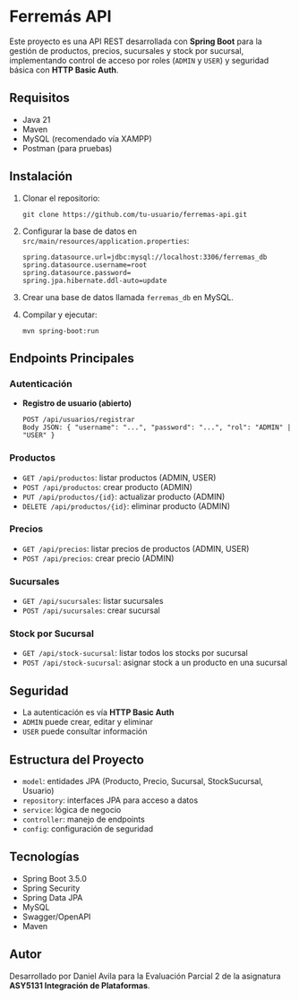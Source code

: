 # Ferremás API

Este proyecto es una API REST desarrollada con **Spring Boot** para la gestión de productos, precios, sucursales y stock por sucursal, implementando control de acceso por roles (`ADMIN` y `USER`) y seguridad básica con **HTTP Basic Auth**.

## Requisitos

- Java 21
- Maven
- MySQL (recomendado vía XAMPP)
- Postman (para pruebas)

## Instalación

1. Clonar el repositorio:
   ```
   git clone https://github.com/tu-usuario/ferremas-api.git
   ```

2. Configurar la base de datos en `src/main/resources/application.properties`:
   ```properties
   spring.datasource.url=jdbc:mysql://localhost:3306/ferremas_db
   spring.datasource.username=root
   spring.datasource.password=
   spring.jpa.hibernate.ddl-auto=update
   ```

3. Crear una base de datos llamada `ferremas_db` en MySQL.

4. Compilar y ejecutar:
   ```
   mvn spring-boot:run
   ```

## Endpoints Principales

### Autenticación

- **Registro de usuario (abierto)**
  ```
  POST /api/usuarios/registrar
  Body JSON: { "username": "...", "password": "...", "rol": "ADMIN" | "USER" }
  ```

### Productos

- `GET /api/productos`: listar productos (ADMIN, USER)
- `POST /api/productos`: crear producto (ADMIN)
- `PUT /api/productos/{id}`: actualizar producto (ADMIN)
- `DELETE /api/productos/{id}`: eliminar producto (ADMIN)

### Precios

- `GET /api/precios`: listar precios de productos (ADMIN, USER)
- `POST /api/precios`: crear precio (ADMIN)

### Sucursales

- `GET /api/sucursales`: listar sucursales
- `POST /api/sucursales`: crear sucursal

### Stock por Sucursal

- `GET /api/stock-sucursal`: listar todos los stocks por sucursal
- `POST /api/stock-sucursal`: asignar stock a un producto en una sucursal

## Seguridad

- La autenticación es vía **HTTP Basic Auth**
- `ADMIN` puede crear, editar y eliminar
- `USER` puede consultar información

## Estructura del Proyecto

- `model`: entidades JPA (Producto, Precio, Sucursal, StockSucursal, Usuario)
- `repository`: interfaces JPA para acceso a datos
- `service`: lógica de negocio
- `controller`: manejo de endpoints
- `config`: configuración de seguridad

## Tecnologías

- Spring Boot 3.5.0
- Spring Security
- Spring Data JPA
- MySQL
- Swagger/OpenAPI
- Maven

## Autor

Desarrollado por Daniel Avila para la Evaluación Parcial 2 de la asignatura **ASY5131 Integración de Plataformas**.